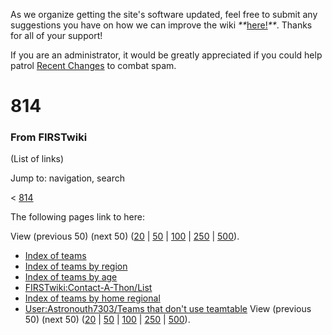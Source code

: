 As we organize getting the site's software updated, feel free to submit any
suggestions you have on how we can improve the wiki
_**_[here!](/index.php/User:Hallry/Suggestions "User:Hallry/Suggestions"
)_**_. Thanks for all of your support!

If you are an administrator, it would be greatly appreciated if you could help
patrol [Recent Changes](/index.php/Special:Recentchanges
"Special:Recentchanges" ) to combat spam.

# 814

### From FIRSTwiki

(List of links)

Jump to: navigation, search

&lt; [814](/index.php?title=814&redirect=no "814" )  

The following pages link to here:

View (previous 50) (next 50)
([20](/index.php?title=Special:Whatlinkshere/814&limit=20&from=0
"Special:Whatlinkshere/814" ) |
[50](/index.php?title=Special:Whatlinkshere/814&limit=50&from=0
"Special:Whatlinkshere/814" ) |
[100](/index.php?title=Special:Whatlinkshere/814&limit=100&from=0
"Special:Whatlinkshere/814" ) |
[250](/index.php?title=Special:Whatlinkshere/814&limit=250&from=0
"Special:Whatlinkshere/814" ) |
[500](/index.php?title=Special:Whatlinkshere/814&limit=500&from=0
"Special:Whatlinkshere/814" )).

  * [Index of teams](/index.php/Index_of_teams "Index of teams" )
  * [Index of teams by region](/index.php/Index_of_teams_by_region "Index of teams by region" )
  * [Index of teams by age](/index.php/Index_of_teams_by_age "Index of teams by age" )
  * [FIRSTwiki:Contact-A-Thon/List](/index.php/FIRSTwiki:Contact-A-Thon/List "FIRSTwiki:Contact-A-Thon/List" )
  * [Index of teams by home regional](/index.php/Index_of_teams_by_home_regional "Index of teams by home regional" )
  * [User:Astronouth7303/Teams that don't use teamtable](/index.php/User:Astronouth7303/Teams_that_don%27t_use_teamtable "User:Astronouth7303/Teams that don't use teamtable" )
View (previous 50) (next 50)
([20](/index.php?title=Special:Whatlinkshere/814&limit=20&from=0
"Special:Whatlinkshere/814" ) |
[50](/index.php?title=Special:Whatlinkshere/814&limit=50&from=0
"Special:Whatlinkshere/814" ) |
[100](/index.php?title=Special:Whatlinkshere/814&limit=100&from=0
"Special:Whatlinkshere/814" ) |
[250](/index.php?title=Special:Whatlinkshere/814&limit=250&from=0
"Special:Whatlinkshere/814" ) |
[500](/index.php?title=Special:Whatlinkshere/814&limit=500&from=0
"Special:Whatlinkshere/814" )).

